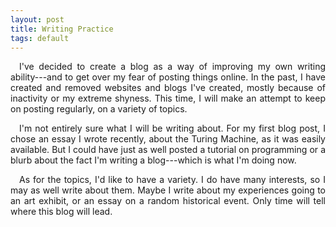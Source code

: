 ```yaml
---
layout: post
title: Writing Practice
tags: default
---
```

<div markdown="1" style="text-align: justify">&emsp;I've decided to create a blog as a way of improving my own writing ability---and to get over my fear of posting things online.  In the past, I have created and removed websites and blogs I've created, mostly because of inactivity or my extreme shyness.  This time, I will make an attempt to keep on posting regularly, on a variety of topics.

&emsp;I'm not entirely sure what I will be writing about.  For my first blog post, I chose an essay I wrote recently, about the Turing Machine, as it was easily available.  But I could have just as well posted a tutorial on programming or a blurb about the fact I'm writing a blog---which is what I'm doing now.

&emsp;As for the topics, I'd like to have a variety.  I do have many interests, so I may as well write about them.  Maybe I write about my experiences going to an art exhibit, or an essay on a random historical event.  Only time will tell where this blog will lead.
</div> 